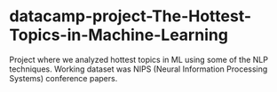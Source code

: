# datacamp-project-The-Hottest-Topics-in-Machine-Learning
Project where we analyzed hottest topics in ML using some of the NLP techniques. Working dataset was NIPS (Neural Information Processing Systems) conference papers.
